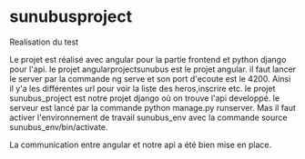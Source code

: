 # sunubusproject
Realisation du test

Le projet est réalisé avec angular pour la partie frontend et python django pour l'api.
le projet angularprojectsunubus est le projet angular. il faut lancer le server par la commande 
ng serve et son port d'ecoute est le 4200. Ainsi il y'a les différentes url pour voir la liste des heros,inscrire etc.
le projet sunubus_project est notre projet django où on trouve l'api developpé. le serveur est lancé par la commande
python manage.py runserver. Mas il faut activer l'environnement de travail sunubus_env avec la commande 
source sunubus_env/bin/activate.

La communication entre angular et notre api a été bien mise en place.
